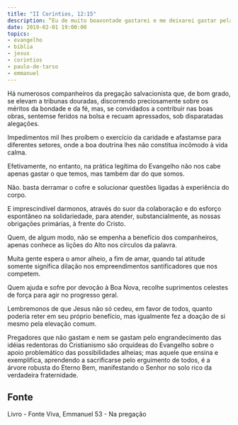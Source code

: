 ```yaml
---
title: "II Coríntios, 12:15"
description: “Eu de muito boa­vontade gastarei e me deixarei gastar pelas vossas almas, ainda que, amando­vos cada.vez mais, seja menos amado.”
date: 2019-02-01 19:00:00
topics: 
- evangelho
- biblia
- jesus
- corintios
- paulo-de-tarso
- emmanuel
---
```


Há numerosos companheiros da pregação salvacionista que, de bom grado,
se elevam a tribunas douradas, discorrendo preciosamente sobre os méritos da
bondade e da fé, mas, se convidados a contribuir nas boas obras, sentem­se feridos
na bolsa e recuam apressados, sob disparatadas alegações.

Impedimentos mil lhes proíbem o exercício da caridade e afastam­se para
diferentes setores, onde a boa doutrina lhes não constitua incômodo à vida calma.

Efetivamente, no entanto, na prática legítima do Evangelho não nos cabe
apenas gastar o que temos, mas também dar do que somos.

Não. basta derramar o cofre e solucionar questões ligadas à experiência do
corpo.

E imprescindível darmo­nos, através do suor da colaboração e do esforço
espontâneo na solidariedade, para atender, substancialmente, as nossas obrigações
primárias, à frente do Cristo.

Quem, de algum modo, não se empenha a benefício dos companheiros,
apenas conhece as lições do Alto nos círculos da palavra.

Muita gente espera o amor alheio, a fim de amar, quando tal atitude
somente significa dilação nos empreendimentos santificadores que nos competem.

Quem ajuda e sofre por devoção à Boa Nova, recolhe suprimentos celestes
de força para agir no progresso geral.

Lembremo­nos de que Jesus não só cedeu, em favor de todos, quanto
poderia reter em seu próprio benefício, mas igualmente fez a doação de si mesmo
pela elevação comum.

Pregadores que não gastam e nem se gastam pelo engrandecimento das
idéias redentoras do Cristianismo são orquídeas do Evangelho sobre o apoio
problemático das possibilidades alheias; mas aquele que ensina e exemplifica,
aprendendo a sacrificar­se pelo erguimento de todos, é a árvore robusta do Eterno
Bem, manifestando o Senhor no solo rico da verdadeira fraternidade.


## Fonte
Livro - Fonte Viva, Emmanuel
53 - Na pregação
